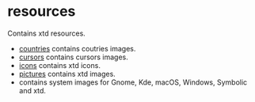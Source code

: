 # resources

Contains xtd resources.

* [countries](countries) contains coutries images.
* [cursors](cursors) contains cursors images.
* [icons](icons) contains xtd icons.
* [pictures](pictures) contains xtd images.
* []() contains system images for Gnome, Kde, macOS, Windows, Symbolic and xtd.
